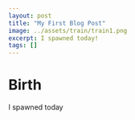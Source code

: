 ```yaml
---
layout: post
title: "My First Blog Post"
image: ../assets/train/train1.png
excerpt: I spawned today!
tags: []
---
```


# Birth
I spawned today